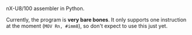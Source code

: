 nX-U8/100 assembler in Python.

Currently, the program is **very bare bones**. It only supports one instruction at the moment (`MOV Rn, #imm8`), so don't expect to use this just yet.
